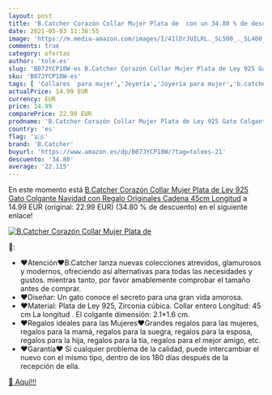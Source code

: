 ```yaml
---
layout: post
title: 'B.Catcher Corazón Collar Mujer Plata de  con un 34.80 % de descuento'
date: 2021-05-03 11:38:55
image: 'https://m.media-amazon.com/images/I/41lDrJUILRL._SL500_._SL400_.jpg'
comments: true
category: ofertas
author: 'tole.es'
slug: 'B07JYCP18W-es B.Catcher Corazón Collar Mujer Plata de Ley 925 Gato...'
sku: 'B07JYCP18W-es'
tags: [ 'Collares  para mujer','Joyería','Joyería para mujer','b.catcher','de','ley','navidad','plata', ]
actualPrice: 14.99 EUR
currency: EUR
price: 14.99
comparePrice: 22.99 EUR
prodname: 'B.Catcher Corazón Collar Mujer Plata de Ley 925 Gato Colgante Navidad con Regalo Originales Cadena 45cm Longitud'
country: 'es'
flag: '🇪🇸'
brand: 'B.Catcher'
buyurl: 'https://www.amazon.es/dp/B07JYCP18W/?tag=tolees-21'
descuento: '34.80'
average: '22.115'
---
```


En este momento está [B.Catcher Corazón Collar Mujer Plata de Ley 925 Gato Colgante Navidad con Regalo Originales Cadena 45cm Longitud](https://www.amazon.es/dp/B07JYCP18W/?tag=tolees-21) a 14.99 EUR (original: 22.99 EUR) (34.80 %  de descuento) en el siguiente enlace!

[![B.Catcher Corazón Collar Mujer Plata de ](https://m.media-amazon.com/images/I/41lDrJUILRL._SL500_._SL400_.jpg)](https://www.amazon.es/dp/B07JYCP18W/?tag=tolees-21)

🔎:

- ♥Atención♥B.Catcher lanza nuevas colecciones atrevidos, glamurosos y modernos, ofreciendo así alternativas para todas las necesidades y gustos. mientras tanto, por favor amablemente comprobar el tamaño antes de comprar.
- ♥Diseñar: Un gato conoce el secreto para una gran vida amorosa.
- ♥Material: Plata de Ley 925, Zirconia cúbica. Collar entero Longitud: 45 cm La longitud . El colgante dimensión: 2.1*1.6 cm.
- ♥Regalos ideales para las Mujeres♥Grandes regalos para las mujeres, regalos para la mamá, regalos para la suegra, regalos para la esposa, regalos para la hija, regalos para la tía, regalos para el mejor amigo, etc.
- ♥Garantía♥ Si cualquier problema de la calidad, puede intercambiar el nuevo con el mismo tipo, dentro de los 180 días después de la recepción de ella.

[🛒 Aquí!!!](https://www.amazon.es/dp/B07JYCP18W/?tag=tolees-21)
